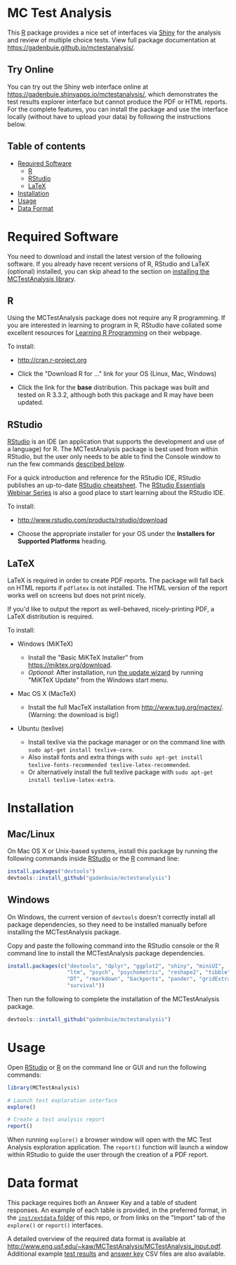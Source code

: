 # MC Test Analysis

This [R] package provides a nice set of interfaces via [Shiny] for the analysis and review of multiple choice tests.
View full package documentation at <https://gadenbuie.github.io/mctestanalysis/>.

## Try Online

You can try out the Shiny web interface online at <https://gadenbuie.shinyapps.io/mctestanalysis/>, which demonstrates the test results explorer interface but cannot produce the PDF or HTML reports.
For the complete features, you can install the package and use the interface locally (without have to upload your data) by following the instructions below.

## Table of contents

- [Required Software](#required-software)
    - [R](#r)
    - [RStudio](#rstudio)
    - [LaTeX](#latex)
- [Installation](#installation)
- [Usage](#usage)
- [Data Format](#data-format)

# Required Software

You need to download and install the latest version of the following software.
If you already have recent versions of R, RStudio and LaTeX (optional) installed, you can skip ahead to the section on [installing the MCTestAnalysis library](#install-mctestanalysis).

## R 

Using the MCTestAnalysis package does not require any R programming. 
If you are interested in learning to program in R, RStudio have collated some excellent resources for [Learning R Programming](https://www.rstudio.com/online-learning/#R) on their webpage.

To install:

- <http://cran.r-project.org>

- Click the "Download R for ..." link for your OS (Linux, Mac, Windows)

- Click the link for the **base** distribution. This package was built and tested on R 3.3.2, although both this package and R may have been updated.


## RStudio

[RStudio] is an IDE (an application that supports the development and use of a language) for R.
The MCTestAnalysis package is best used from within RStudio, but the user only needs to be able to find the Console window to run the few commands [described below](#install-mctestanalysis).

For a quick introduction and reference for the RStudio IDE, RStudio publishes an up-to-date [RStudio cheatsheet](https://www.rstudio.com/resources/cheatsheets/).
The [RStudio Essentials Webinar Series](https://www.rstudio.com/resources/webinars/rstudio-essentials-webinar-series-part-1/) is also a good place to start learning about the RStudio IDE.

To install:

- <http://www.rstudio.com/products/rstudio/download>

- Choose the appropriate installer for your OS under the **Installers for Supported Platforms** heading.

## LaTeX

LaTeX is required in order to create PDF reports.
The package will fall back on HTML reports if `pdflatex` is not installed.
The HTML version of the report works well on screens but does not print nicely.

If you'd like to output the report as well-behaved, nicely-printing PDF, a LaTeX distribution is required.

To install:

- Windows (MiKTeX)
     - Install the "Basic MiKTeX Installer" from <https://miktex.org/download>.
     - *Optional*: After installation, run [the update wizard](https://miktex.org/howto/update-miktex) by running "MiKTeX Update" from the Windows start menu.

- Mac OS X (MacTeX)
    - Install the full MacTeX installation from <http://www.tug.org/mactex/>. (Warning: the download is big!)

- Ubuntu (texlive)
    - Install texlive via the package manager or on the command line with `sudo apt-get install texlive-core`.
    - Also install fonts and extra things with `sudo apt-get install texlive-fonts-recommended texlive-latex-recommended`.
    - Or alternatively install the full texlive package with `sudo apt-get install texlive-latex-extra`.


# Installation

## Mac/Linux

On Mac OS X or Unix-based systems, install this package by running the following commands inside [RStudio] or the [R] command line:

```r
install.packages("devtools")
devtools::install_github("gadenbuie/mctestanalysis")
```

## Windows

On Windows, the current version of `devtools` doesn't correctly install all package dependencies, so they need to be installed manually before installing the MCTestAnalysis package.

Copy and paste the following command into the RStudio console or the R command line to install the MCTestAnalysis package dependencies.

```r
install.packages(c("devtools", "dplyr", "ggplot2", "shiny", "miniUI",
                   "ltm", "psych", "psychometric", "reshape2", "tibble",
                   "DT", "rmarkdown", "backports", "pander", "gridExtra",
                   "survival"))
```

Then run the following to complete the installation of the MCTestAnalysis package.

```r
devtools::install_github("gadenbuie/mctestanalysis")
```

# Usage

Open [RStudio] or [R] on the command line or GUI and run the following commands:

```r
library(MCTestAnalysis)

# Launch test exploration interface
explore()

# Create a test analysis report
report()
```

When running `explore()` a browser window will open with the MC Test Analysis exploration application.
The `report()` function will launch a window within RStudio to guide the user through the creation of a PDF report.

# Data format

This package requires both an Answer Key and a table of student responses. 
An example of each table is provided, in the preferred format, in the  [`inst/extdata` folder](inst/extdata) of this repo, or from links on the "Import" tab of the `explore()` or `report()` interfaces.

A detailed overview of the required data format is available at <http://www.eng.usf.edu/~kaw/MCTestAnalysis/MCTestAnalysis_input.pdf>.
Additional example [test results](http://www.eng.usf.edu/~kaw/MCTestAnalysis/sample_answer_key.csv) and [answer key](http://www.eng.usf.edu/~kaw/MCTestAnalysis/sample_student_answers.csv) CSV files are also available.

[R]: https://cran.r-project.org/
[Shiny]: http://shiny.rstudio.com/
[Rstudio]: https://www.rstudio.com/products/RStudio/
[Rtools]: https://cran.r-project.org/bin/windows/Rtools/
